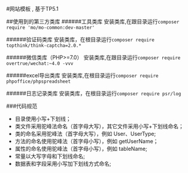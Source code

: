 #网站模板 , 基于TP5.1

##使用到的第三方类库
######工具类库
安装类库,在跟目录运行`composer require 'mo/mo-common:dev-master'`

######验证码类库
安装类库，在根目录运行`composer require topthink/think-captcha=2.0.*`

######微信类库（PHP>=7.0）
安装类库,在跟目录运行`composer require overtrue/wechat:~4.0 -vvv`

######excel导出类库
安装类库,在根目录运行`composer require phpoffice/phpspreadsheet`

######日志记录类库
安装类库，在根目录运行`composer require psr/log`

###代码规范
* 目录使用小写+下划线；
* 类文件采用驼峰法命名（首字母大写），其它文件采用小写+下划线命名；
* 类的命名采用驼峰法（首字母大写），例如 User、UserType;
* 方法的命名使用驼峰法（首字母小写），例如 getUserName；
* 属性的命名使用驼峰法（首字母小写），例如 tableName;
* 常量以大写字母和下划线命名;
* 数据表和字段采用小写加下划线方式命名;